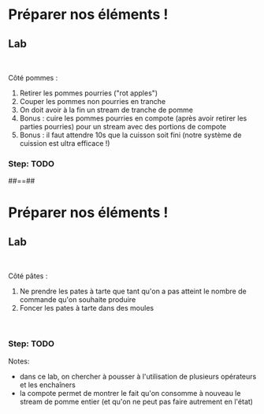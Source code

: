 <!-- .slide: class="exercice" -->

# Préparer nos éléments !

## Lab

<br>

Côté pommes :

1. Retirer les pommes pourries ("rot apples")
2. Couper les pommes non pourries en tranche
3. On doit avoir à la fin un stream de tranche de pomme
4. Bonus : cuire les pommes pourries en compote (après avoir retirer les parties pourries) pour un stream avec des portions de compote
5. Bonus : il faut attendre 10s que la cuisson soit fini (notre système de cuission est ultra efficace !)

### Step: TODO

##==##

<!-- .slide: class="exercice" -->

# Préparer nos éléments !

## Lab

<br>

Côté pâtes :
1. Ne prendre les pates à tarte que tant qu'on a pas atteint le nombre de commande qu'on souhaite produire
2. Foncer les pates à tarte dans des moules

<br>

### Step: TODO

Notes:

- dans ce lab, on chercher à pousser à l'utilisation de plusieurs opérateurs et les enchaîners
- la compote permet de montrer le fait qu'on consomme à nouveau le stream de pomme entier (et qu'on ne peut pas faire autrement en l'état)
